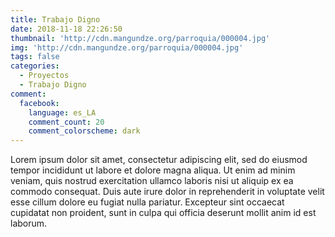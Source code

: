 ```yaml
---
title: Trabajo Digno
date: 2018-11-18 22:26:50
thumbnail: 'http://cdn.mangundze.org/parroquia/000004.jpg'
img: 'http://cdn.mangundze.org/parroquia/000004.jpg'
tags: false
categories:
  - Proyectos
  - Trabajo Digno
comment:
  facebook:
    language: es_LA
    comment_count: 20
    comment_colorscheme: dark
---
```


Lorem ipsum dolor sit amet, consectetur adipiscing elit, sed do eiusmod tempor incididunt ut labore et dolore magna aliqua. Ut enim ad minim veniam, quis nostrud exercitation ullamco laboris nisi ut aliquip ex ea commodo consequat. Duis aute irure dolor in reprehenderit in voluptate velit esse cillum dolore eu fugiat nulla pariatur. Excepteur sint occaecat cupidatat non proident, sunt in culpa qui officia deserunt mollit anim id est laborum.
